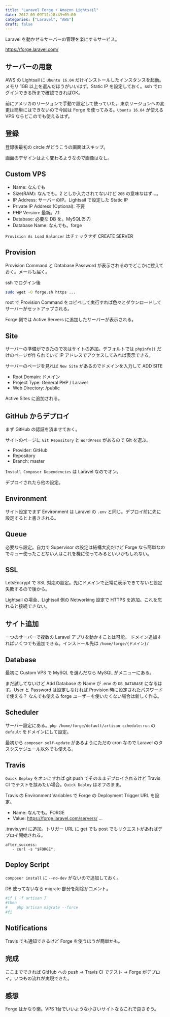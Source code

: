 ```yaml
---
title: "Laravel Forge + Amazon Lightsail"
date: 2017-09-09T12:18:49+09:00
categories: ["Laravel", "AWS"]
draft: false
---
```


Laravel を動かせるサーバーの管理を楽にするサービス。

<!--more-->

https://forge.laravel.com/

## サーバーの用意

AWS の Lightsail に `Ubuntu 16.04` だけインストールしたインスタンスを起動。メモリ 1GB 以上を選んだほうがいいはず。Static IP を設定しておく。ssh でログインできる所まで確認できればOK。

前にアメリカのリージョンで手動で設定して使っていた。東京リージョンへの変更は簡単にはできないので今回は Forge を使ってみる。`Ubuntu 16.04` が使える VPS ならどこのでも使えるはず。

## 登録
登録後最初の circle がどうこうの画面はスキップ。

画面のデザインはよく変わるようなので画像はなし。

## Custom VPS

- Name: なんでも
- Size(RAM): なんでも。2 としか入力されてないけど `2GB` の意味なはず…。
- IP Address: サーバーのIP。Lightsail で設定した Static IP
- Private IP Address (Optional): 不要
- PHP Version: 最新。7.1
- Database: 必要な DB を。MySQL(5.7)
- Database Name: なんでも。forge

`Provision As Load Balancer` はチェックせず CREATE SERVER

## Provision
Provision Command と Database Password が表示されるのでどこかに控えておく。メールも届く。

ssh でログイン後
```bash
sudo wget -O forge.sh https ...
```

root で Provision Command をコピペして実行すれば色々とダウンロードしてサーバーがセットアップされる。

Forge 側では Active Servers に追加したサーバーが表示される。

## Site
サーバーの準備ができたので次はサイトの追加。デフォルトでは `phpinfo()` だけのページが作られていて IP アドレスでアクセスしてみれば表示できる。

サーバーのページを見れば `New Site` があるのでドメインを入力して ADD SITE

- Root Domain: ドメイン
- Project Type: General PHP / Laravel
- Web Directory: /public

Active Sites に追加される。


## GitHub からデプロイ
まず GitHub の認証を済ませておく。

サイトのページに `Git Repository` と `WordPress` があるので Git を選ぶ。

- Provider: GitHub
- Repository
- Branch: master

`Install Composer Dependencies` は Laravel なのでオン。

デプロイされたら他の設定。

## Environment
サイト設定でまず Environment は Laravel の `.env` と同じ。デプロイ前に先に設定すると上書きされる。

## Queue
必要なら設定。自力で Supervisor の設定は結構大変だけど Forge なら簡単なのでキュー使ったことない人はこれを機に使ってみるといいかもしれない。

## SSL
LetsEncrypt で SSL 対応の設定。先にドメインで正常に表示できてないと設定失敗するので後から。

Lightsail の場合、Lightsail 側の Networking 設定で HTTPS を追加。これを忘れると接続できない。

## サイト追加
一つのサーバーで複数の Laravel アプリを動かすことは可能。
ドメイン追加すればいくつでも追加できる。インストール先は `/home/forge/{ドメイン}/` 

## Database
最初に Custom VPS で MySQL を選んだなら MySQL がメニューにある。

まだ試してないけど Add Database の Name が .env の `DB_DATABASE` になるはず。User と Password は設定しなければ Provision 時に設定されたパスワードで使える？ なんでも使える forge ユーザーを使いたくない場合は新しく作る。

## Scheduler
サーバー設定にある。`php /home/forge/default/artisan schedule:run` の `default` をドメインにして設定。

最初から `composer self-update` があるようにただの cron なので Laravel のタスクスケジュール以外でも使える。

## Travis
`Quick Deploy` をオンにすれば git push でそのままデプロイされるけど Travis CI でテストを挟みたい場合。`Quick Deploy` はオフのまま。

Travis の Environment Variables で Forge の Deployment Trigger URL を設定。

- Name: なんでも。FORGE
- Value: https://forge.laravel.com/servers/ ...

.travis.yml に追加。トリガー URL に get でも post でもリクエストがあればデプロイ開始される。

```
after_success:
   - curl -s "$FORGE";

```

## Deploy Script
`composer install` に `--no-dev` がないので追加しておく。

DB 使ってないなら migrate 部分を削除かコメント。
```bash
#if [ -f artisan ]
#then
#    php artisan migrate --force
#fi
```

## Notifications
Travis でも通知できるけど Forge を使うほうが簡単かも。

## 完成
ここまでできれば GitHub への push → Travis CI でテスト → Forge がデプロイ。いつもの流れが実現できた。

## 感想
Forge はかなり楽。VPS 1台でいいような小さいサイトならこれで良さそう。
